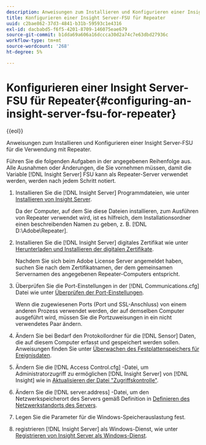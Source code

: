 ```yaml
---
description: Anweisungen zum Installieren und Konfigurieren einer Insight Server-FSU für die Verwendung mit Repeater.
title: Konfigurieren einer Insight Server-FSU für Repeater
uuid: c2bae862-37d3-4841-b31b-59593c1e4316
exl-id: dacbabd5-f6f5-4201-8709-146075eae679
source-git-commit: b1dda69a606a16dccca30d2a74c7e63dbd27936c
workflow-type: tm+mt
source-wordcount: '268'
ht-degree: 5%

---
```


# Konfigurieren einer Insight Server-FSU für Repeater{#configuring-an-insight-server-fsu-for-repeater}

{{eol}}

Anweisungen zum Installieren und Konfigurieren einer Insight Server-FSU für die Verwendung mit Repeater.

Führen Sie die folgenden Aufgaben in der angegebenen Reihenfolge aus. Alle Ausnahmen oder Änderungen, die Sie vornehmen müssen, damit die Variable [!DNL Insight Server] FSU kann als Repeater-Server verwendet werden, werden nach jedem Schritt notiert.

1. Installieren Sie die [!DNL Insight Server] Programmdateien, wie unter [Installieren von Insight Server](../../../../home/c-inst-svr/c-install-ins-svr/c-install-ins-svr.md#concept-1c796b4ca427474f99ec6ba34d8254cd).

   Da der Computer, auf dem Sie diese Dateien installieren, zum Ausführen von Repeater verwendet wird, ist es hilfreich, dem Installationsordner einen beschreibenden Namen zu geben, z. B. [!DNL D:\Adobe\Repeater].

1. Installieren Sie die [!DNL Insight Server] digitales Zertifikat wie unter [Herunterladen und Installieren der digitalen Zertifikate](../../../../home/c-inst-svr/c-install-ins-svr/t-install-proc-inst-svr-dpu/c-dnld-dgtl-cert/c-dnld-dgtl-cert.md#concept-4f79c240492f4e52b6375b4b3bbefa17).

   Nachdem Sie sich beim Adobe License Server angemeldet haben, suchen Sie nach dem Zertifikatnamen, der dem gemeinsamen Servernamen des angegebenen Repeater-Computers entspricht.

1. Überprüfen Sie die Port-Einstellungen in der [!DNL Communications.cfg] Datei wie unter [Überprüfen der Port-Einstellungen](../../../../home/c-inst-svr/c-install-ins-svr/t-install-proc-inst-svr-dpu/t-chk-pt-stgs.md#task-a91191b0a19e4437aa535a27c734ae64).

   Wenn die zugewiesenen Ports (Port und SSL-Anschluss) von einem anderen Prozess verwendet werden, der auf demselben Computer ausgeführt wird, müssen Sie die Portzuweisungen in ein nicht verwendetes Paar ändern.

1. Ändern Sie bei Bedarf den Protokollordner für die [!DNL Sensor] Daten, die auf diesem Computer erfasst und gespeichert werden sollen. Anweisungen finden Sie unter [Überwachen des Festplattenspeichers für Ereignisdaten](../../../../home/c-inst-svr/c-admin-inst-svr/c-mntr-disk-spc/t-mntr-evt-data-spc.md#task-a54d4bd16b96437f943cd09e5d848440).
1. Ändern Sie die [!DNL Access Control.cfg] -Datei, um Administratorzugriff zu ermöglichen [!DNL Insight Server] von [!DNL Insight] wie in [Aktualisieren der Datei &quot;Zugriffskontrolle&quot;](../../../../home/c-inst-svr/c-install-ins-svr/t-install-proc-inst-svr-dpu/c-updt-accss-ctrl-file.md#concept-fb9aa0c0e0664c018528f56d01c4808d).
1. Ändern Sie die [!DNL server.address] -Datei, um den Netzwerkspeicherort des Servers gemäß Definition in [Definieren des Netzwerkstandorts des Servers](../../../../home/c-inst-svr/c-install-ins-svr/t-install-proc-inst-svr-dpu/c-svrs-ntwk-loc/c-svrs-ntwk-loc.md#concept-87dd2aa3448c415ca1285bc445a8c649).
1. Legen Sie die Parameter für die Windows-Speicherauslastung fest.
1. registrieren [!DNL Insight Server] als Windows-Dienst, wie unter [Registrieren von Insight Server als Windows-Dienst](../../../../home/c-inst-svr/c-install-ins-svr/t-install-proc-inst-svr-dpu/c-reg-wdws-svc.md#concept-f2c7aa891d544a2595aa01d0d796a540).
